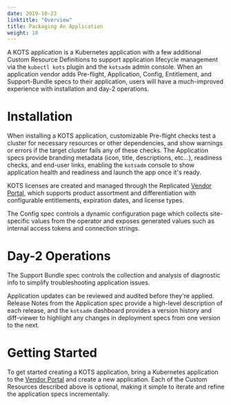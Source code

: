 ```yaml
---
date: 2019-10-23
linktitle: "Overview"
title: Packaging An Application
weight: 10
---
```


A KOTS application is a Kubernetes application with a few additional Custom Resource Definitions to support application lifecycle management via the `kubectl kots` plugin and the `kotsadm` admin console.  When an application vendor adds Pre-flight, Application, Config, Entitlement, and Support-Bundle specs to their application,  users will have a much-improved experience with installation and day-2 operations.

# Installation
When installing a KOTS application, customizable Pre-flight checks test a cluster for necessary resources or other dependencies, and show warnings or errors if the target cluster fails any of these checks.  The Application specs provide branding metadata (icon, title, descriptions, etc...), readiness checks, and end-user links, enabling the `kotsadm` console to show application health and readiness and launch the app once it's ready.

KOTS licenses are created and managed through the Replicated [Vendor Portal](https://vendor.replicated.com), which supports product assortment and differentiation with configurable entitlements, expiration dates, and license types.

The Config spec controls a dynamic configuration page which collects site-specific values from the operator and exposes generated values such as internal access tokens and connection strings.

# Day-2 Operations

The Support Bundle spec controls the collection and analysis of diagnostic info to simplify troubleshooting application issues.

Application updates can be reviewed and audited before they're applied.  Release Notes from the Application spec provide a high-level description of each release, and the `kotsadm` dashboard provides a version history and diff-viewer to highlight any changes in deployment specs from one version to the next.

# Getting Started

To get started creating a KOTS application, bring a Kubernetes application to the [Vendor Portal](https://vendor.replicated.com) and create a new application.  Each of the Custom Resources described above is optional, making it simple to iterate and refine the application specs incrementally.
